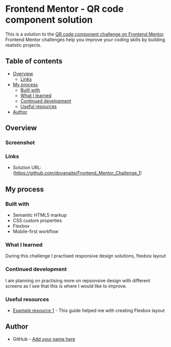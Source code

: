 # Frontend Mentor - QR code component solution

This is a solution to the [QR code component challenge on Frontend Mentor](https://www.frontendmentor.io/challenges/qr-code-component-iux_sIO_H). Frontend Mentor challenges help you improve your coding skills by building realistic projects. 

## Table of contents

- [Overview](#overview)
  - [Links](#links)
- [My process](#my-process)
  - [Built with](#built-with)
  - [What I learned](#what-i-learned)
  - [Continued development](#continued-development)
  - [Useful resources](#useful-resources)
- [Author](#author)

## Overview

### Screenshot



### Links

- Solution URL: (https://github.com/dovanaite/Frontend_Mentor_Challenge_1)


## My process

### Built with

- Semantic HTML5 markup
- CSS custom properties
- Flexbox
- Mobile-first workflow


### What I learned

During this challenge I practised responsive design solutions, flexbox layout

### Continued development

I am planning on practising more on repsonsive design with different screens as I see that this is where I would like to improve.



### Useful resources

- [Example resource 1](https://css-tricks.com/snippets/css/a-guide-to-flexbox/) - This  guide helped me with creating Flexbox layout


## Author

- GitHub - [Add your name here](https://github.com/dovanaite)
